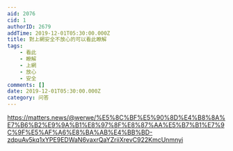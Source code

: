 ```yaml
---
aid: 2076
cid: 1
authorID: 2679
addTime: 2019-12-01T05:30:00.000Z
title: 對上網安全不放心的可以看此瞭解
tags:
    - 看此
    - 瞭解
    - 上網
    - 放心
    - 安全
comments: []
date: 2019-12-01T05:30:00.000Z
category: 问答
---
```


https://matters.news/@werwe/%E5%8C%BF%E5%90%8D%E4%B8%8A%E7%B6%B2%E9%9A%B1%E8%97%8F%E8%87%AA%E5%B7%B1%E7%9C%9F%E5%AF%A6%E8%BA%AB%E4%BB%BD-zdpuAv5kq1xYPE9EDWaN6vaxrQaYZriiXrevC922KmcUnmnyi
